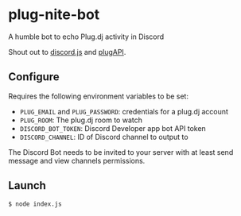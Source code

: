 # plug-nite-bot
A humble bot to echo Plug.dj activity in Discord

Shout out to [discord.js](https://discord.js.org) and [plugAPI](https://plugcubed.github.io/plugAPI/).

## Configure

Requires the following environment variables to be set:

* `PLUG_EMAIL` and `PLUG_PASSWORD`: credentials for a plug.dj account
* `PLUG_ROOM`: The plug.dj room to watch
* `DISCORD_BOT_TOKEN`: Discord Developer app bot API token
* `DISCORD_CHANNEL`: ID of Discord channel to output to

The Discord Bot needs to be invited to your server with at least send message and view channels permissions.

## Launch
```bash
$ node index.js
```
